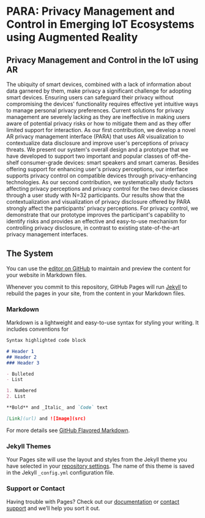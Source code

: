 # PARA: Privacy Management and Control in Emerging IoT Ecosystems using Augmented Reality

## Privacy Management and Control in the IoT using AR

The ubiquity of smart devices, combined with a lack of information about data garnered by them, make privacy a significant challenge for adopting smart devices. Ensuring users can safeguard their privacy without compromising the devices' functionality requires effective yet intuitive ways to manage personal privacy preferences. Current solutions for privacy management are severely lacking as they are ineffective in making users aware of potential privacy risks or how to mitigate them and as they offer limited support for interaction. As our first contribution, we develop a novel AR privacy management interface (PARA) that uses AR visualization to contextualize data disclosure and improve user's perceptions of privacy threats. We present our system's overall design and a prototype that we have developed to support two important and popular classes of off-the-shelf consumer-grade devices:  smart speakers and smart cameras. Besides offering support for enhancing user's privacy perceptions, our interface supports privacy control on compatible devices through privacy-enhancing technologies. As our second contribution, we systematically study factors affecting privacy perceptions and privacy control for the two device classes through a user study with N=32 participants. Our results show that the contextualization and visualization of privacy disclosure offered by PARA strongly affect the participants' privacy perceptions. For privacy control, we demonstrate that our prototype improves the participant's capability to identify risks and provides an effective and easy-to-use mechanism for controlling privacy disclosure, in contrast to existing state-of-the-art privacy management interfaces. 


## The System



You can use the [editor on GitHub](https://github.com/solrac1986/para_smartdevices.github.io/edit/main/README.md) to maintain and preview the content for your website in Markdown files.

Whenever you commit to this repository, GitHub Pages will run [Jekyll](https://jekyllrb.com/) to rebuild the pages in your site, from the content in your Markdown files.

### Markdown

Markdown is a lightweight and easy-to-use syntax for styling your writing. It includes conventions for

```markdown
Syntax highlighted code block

# Header 1
## Header 2
### Header 3

- Bulleted
- List

1. Numbered
2. List

**Bold** and _Italic_ and `Code` text

[Link](url) and ![Image](src)
```

For more details see [GitHub Flavored Markdown](https://guides.github.com/features/mastering-markdown/).

### Jekyll Themes

Your Pages site will use the layout and styles from the Jekyll theme you have selected in your [repository settings](https://github.com/solrac1986/para_smartdevices.github.io/settings/pages). The name of this theme is saved in the Jekyll `_config.yml` configuration file.

### Support or Contact

Having trouble with Pages? Check out our [documentation](https://docs.github.com/categories/github-pages-basics/) or [contact support](https://support.github.com/contact) and we’ll help you sort it out.
